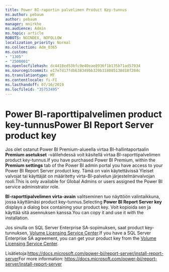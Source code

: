 ```yaml
---
title: Power BI-raportin palvelimen Product Key-tunnus
ms.author: pebaum
author: pebaum
manager: mnirkhe
ms.audience: Admin
ms.topic: article
ROBOTS: NOINDEX, NOFOLLOW
localization_priority: Normal
ms.collection: Adm_O365
ms.custom:
- "1305"
- "2500001"
ms.openlocfilehash: dc4418ed53bfc9e40eae8936f1b135b71ad57934
ms.sourcegitcommit: e17e7d17fdb638349bb320b318085138d18f284c
ms.translationtype: MT
ms.contentlocale: fi-FI
ms.lasthandoff: 07/16/2019
ms.locfileid: "35753495"
---
```

# <a name="power-bi-report-server-product-key"></a><span data-ttu-id="50fd4-102">Power BI-raporttipalvelimen product key-tunnus</span><span class="sxs-lookup"><span data-stu-id="50fd4-102">Power BI Report Server product key</span></span>

<span data-ttu-id="50fd4-103">Jos olet ostanut Power BI Premium-alueella virtaa BI-hallintaportaalin **Premium asetukset** -välilehdessä voit käsitellä virtaa BI-raporttipalvelimen product key-tunnus.</span><span class="sxs-lookup"><span data-stu-id="50fd4-103">If you have purchased Power BI Premium, within the **Premium settings** tab of the Power BI admin portal you have access to your Power BI Report Server product key.</span></span> <span data-ttu-id="50fd4-104">Tämä on vain käytettävissä Yleiset valvojat tai käyttäjät on määritetty virta-BI-palvelun järjestelmänvalvojan rooli.</span><span class="sxs-lookup"><span data-stu-id="50fd4-104">This is only available for Global Admins or users assigned the Power BI service administrator role.</span></span>

<span data-ttu-id="50fd4-105">**BI-raporttipalvelimen virta-avain** valitseminen tuo näyttöön valintaikkuna, jossa käyttämäsi product key-tunnus.</span><span class="sxs-lookup"><span data-stu-id="50fd4-105">Selecting **Power BI Report Server key** displays a dialog box containing your product key.</span></span> <span data-ttu-id="50fd4-106">Voit kopioida sen ja käyttää sitä asennuksen kanssa.</span><span class="sxs-lookup"><span data-stu-id="50fd4-106">You can copy it and use it with the installation.</span></span>

<span data-ttu-id="50fd4-107">Jos sinulla on SQL Server Enterprise SA-sopimuksen, saat product key-tunnuksen, [Volume Licensing Service Center](https://www.microsoft.com/Licensing/servicecenter/).</span><span class="sxs-lookup"><span data-stu-id="50fd4-107">If you have a SQL Server Enterprise SA agreement, you can get your product key from the [Volume Licensing Service Center](https://www.microsoft.com/Licensing/servicecenter/).</span></span>

<span data-ttu-id="50fd4-108">Lisätietoja:https://docs.microsoft.com/power-bi/report-server/install-report-server</span><span class="sxs-lookup"><span data-stu-id="50fd4-108">For more information: https://docs.microsoft.com/power-bi/report-server/install-report-server</span></span>
